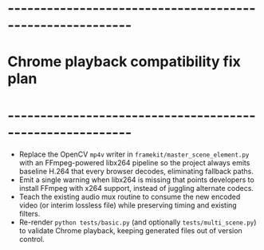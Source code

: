 # ---------------------------------------------------------
# Chrome playback compatibility fix plan
# ---------------------------------------------------------
- Replace the OpenCV `mp4v` writer in `framekit/master_scene_element.py` with an FFmpeg-powered libx264 pipeline so the project always emits baseline H.264 that every browser decodes, eliminating fallback paths.
- Emit a single warning when libx264 is missing that points developers to install FFmpeg with x264 support, instead of juggling alternate codecs.
- Teach the existing audio mux routine to consume the new encoded video (or interim lossless file) while preserving timing and existing filters.
- Re-render `python tests/basic.py` (and optionally `tests/multi_scene.py`) to validate Chrome playback, keeping generated files out of version control.
